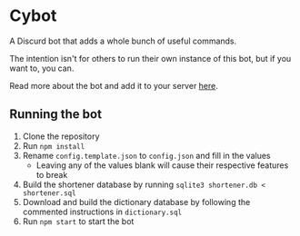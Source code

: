 # Cybot
A Discurd bot that adds a whole bunch of useful commands.

The intention isn't for others to run their own instance of this bot, but if you want to, you can.

Read more about the bot and add it to your server [here](https://cybot.simplecyber.org).

## Running the bot
1. Clone the repository
2. Run `npm install`
3. Rename `config.template.json` to `config.json` and fill in the values
    * Leaving any of the values blank will cause their respective features to break
4. Build the shortener database by running `sqlite3 shortener.db < shortener.sql`
5. Download and build the dictionary database by following the commented instructions in `dictionary.sql`
6. Run `npm start` to start the bot